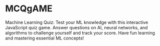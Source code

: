 # MCQgAME
Machine Learning Quiz: Test your ML knowledge with this interactive JavaScript quiz game. Answer questions on AI, neural networks, and algorithms to challenge yourself and track your score. Have fun learning and mastering essential ML concepts!
